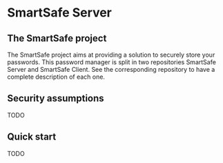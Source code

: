 # SmartSafe Server

## The SmartSafe project

The SmartSafe project aims at providing a solution to securely store your passwords.
This password manager is split in two repositories SmartSafe Server and SmartSafe Client.
See the corresponding repository to have a complete description of each one.

## Security assumptions

TODO

## Quick start

TODO


